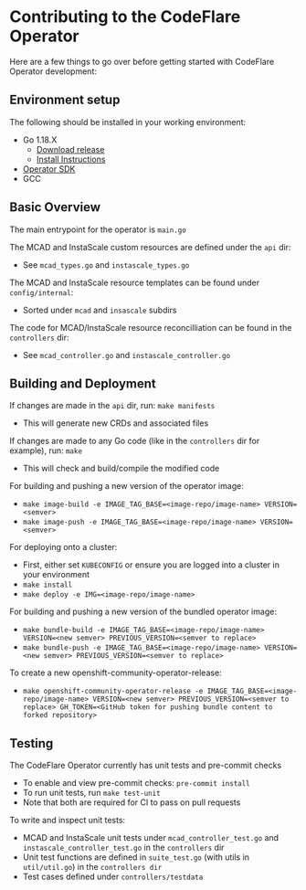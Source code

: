 # Contributing to the CodeFlare Operator

Here are a few things to go over before getting started with CodeFlare Operator development:

## Environment setup

The following should be installed in your working environment:
 - Go 1.18.X
   - [Download release](https://go.dev/dl/)
   - [Install Instructions](https://go.dev/doc/install)
 - [Operator SDK](https://sdk.operatorframework.io/docs/installation/)
 - GCC

## Basic Overview
The main entrypoint for the operator is `main.go`

The MCAD and InstaScale custom resources are defined under the `api` dir:
 - See `mcad_types.go` and `instascale_types.go`

The MCAD and InstaScale resource templates can be found under `config/internal`:
 - Sorted under `mcad` and `insascale` subdirs

The code for MCAD/InstaScale resource reconcilliation can be found in the `controllers` dir:
 - See `mcad_controller.go` and `instascale_controller.go`

## Building and Deployment
If changes are made in the `api` dir, run: `make manifests`
 - This will generate new CRDs and associated files

If changes are made to any Go code (like in the `controllers` dir for example), run: `make`
 - This will check and build/compile the modified code

For building and pushing a new version of the operator image:
 - `make image-build -e IMAGE_TAG_BASE=<image-repo/image-name> VERSION=<semver>`
 - `make image-push -e IMAGE_TAG_BASE=<image-repo/image-name> VERSION=<semver>`

For deploying onto a cluster:
 - First, either set `KUBECONFIG` or ensure you are logged into a cluster in your environment
 - `make install`
 - `make deploy -e IMG=<image-repo/image-name>`

For building and pushing a new version of the bundled operator image:
 - `make bundle-build -e IMAGE_TAG_BASE=<image-repo/image-name> VERSION=<new semver> PREVIOUS_VERSION=<semver to replace>`
 - `make bundle-push -e IMAGE_TAG_BASE=<image-repo/image-name> VERSION=<new semver> PREVIOUS_VERSION=<semver to replace>`

To create a new openshift-community-operator-release:
 - `make openshift-community-operator-release -e IMAGE_TAG_BASE=<image-repo/image-name> VERSION=<new semver> PREVIOUS_VERSION=<semver to replace> GH_TOKEN=<GitHub token for pushing bundle content to forked repository>`

## Testing
The CodeFlare Operator currently has unit tests and pre-commit checks
 - To enable and view pre-commit checks: `pre-commit install`
 - To run unit tests, run `make test-unit`
 - Note that both are required for CI to pass on pull requests

To write and inspect unit tests:
 - MCAD and InstaScale unit tests under `mcad_controller_test.go` and `instascale_controller_test.go` in the `controllers` dir
 - Unit test functions are defined in `suite_test.go` (with utils in `util/util.go`) in the `controllers dir`
 - Test cases defined under `controllers/testdata`
